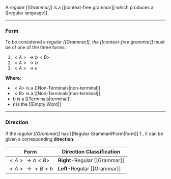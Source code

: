 A _regular [[Grammar]]_ is a [[context-free grammar]] which produces a [[regular language]].

---
### Form
To be considered a _regular [[Grammar]], the [[context-free grammar]]_ must be of one of the three forms:
1. $<A> \rightarrow b<B>$
2. $<A> \rightarrow b$
3. $<A> \rightarrow \epsilon$

**Where:**
- $<A>$ is a [[Non-Terminals|non-terminal]]
- $<B>$ is a [[Non-Terminals|non-terminal]]
- $b$ is a [[Terminals|terminal]]
- $\epsilon$ is the [[Empty Word]]

---
### Direction
If the _regular [[Grammar]]_ has [[Regular Grammar#Form|form]] $1.$, it can be given a corresponding **direction**.

| Form                   | Direction Classification      |
| ---------------------- | ----------------------------- |
| $<A> \rightarrow b<B>$ | **Right**-Regular [[Grammar]] |
| $<A> \rightarrow <B>b$ | **Left**-Regular [[Grammar]]  |

